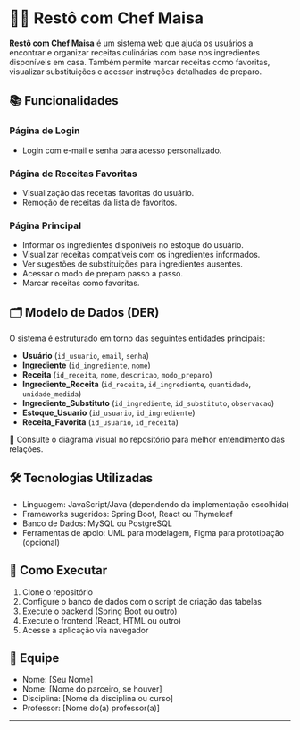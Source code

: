 # 🧑‍🍳 Restô com Chef Maisa

**Restô com Chef Maisa** é um sistema web que ajuda os usuários a encontrar e organizar receitas culinárias com base nos ingredientes disponíveis em casa. Também permite marcar receitas como favoritas, visualizar substituições e acessar instruções detalhadas de preparo.

## 📚 Funcionalidades

### Página de Login
- Login com e-mail e senha para acesso personalizado.

### Página de Receitas Favoritas
- Visualização das receitas favoritas do usuário.
- Remoção de receitas da lista de favoritos.

### Página Principal
- Informar os ingredientes disponíveis no estoque do usuário.
- Visualizar receitas compatíveis com os ingredientes informados.
- Ver sugestões de substituições para ingredientes ausentes.
- Acessar o modo de preparo passo a passo.
- Marcar receitas como favoritas.

## 🗂️ Modelo de Dados (DER)

O sistema é estruturado em torno das seguintes entidades principais:

- **Usuário** (`id_usuario`, `email`, `senha`)
- **Ingrediente** (`id_ingrediente`, `nome`)
- **Receita** (`id_receita`, `nome`, `descricao`, `modo_preparo`)
- **Ingrediente_Receita** (`id_receita`, `id_ingrediente`, `quantidade`, `unidade_medida`)
- **Ingrediente_Substituto** (`id_ingrediente`, `id_substituto`, `observacao`)
- **Estoque_Usuario** (`id_usuario`, `id_ingrediente`)
- **Receita_Favorita** (`id_usuario`, `id_receita`)

📎 Consulte o diagrama visual no repositório para melhor entendimento das relações.

## 🛠️ Tecnologias Utilizadas

- Linguagem: JavaScript/Java (dependendo da implementação escolhida)
- Frameworks sugeridos: Spring Boot, React ou Thymeleaf
- Banco de Dados: MySQL ou PostgreSQL
- Ferramentas de apoio: UML para modelagem, Figma para prototipação (opcional)

## 🚀 Como Executar

1. Clone o repositório
2. Configure o banco de dados com o script de criação das tabelas
3. Execute o backend (Spring Boot ou outro)
4. Execute o frontend (React, HTML ou outro)
5. Acesse a aplicação via navegador

## 👥 Equipe

- Nome: [Seu Nome]
- Nome: [Nome do parceiro, se houver]
- Disciplina: [Nome da disciplina ou curso]
- Professor: [Nome do(a) professor(a)]

---

